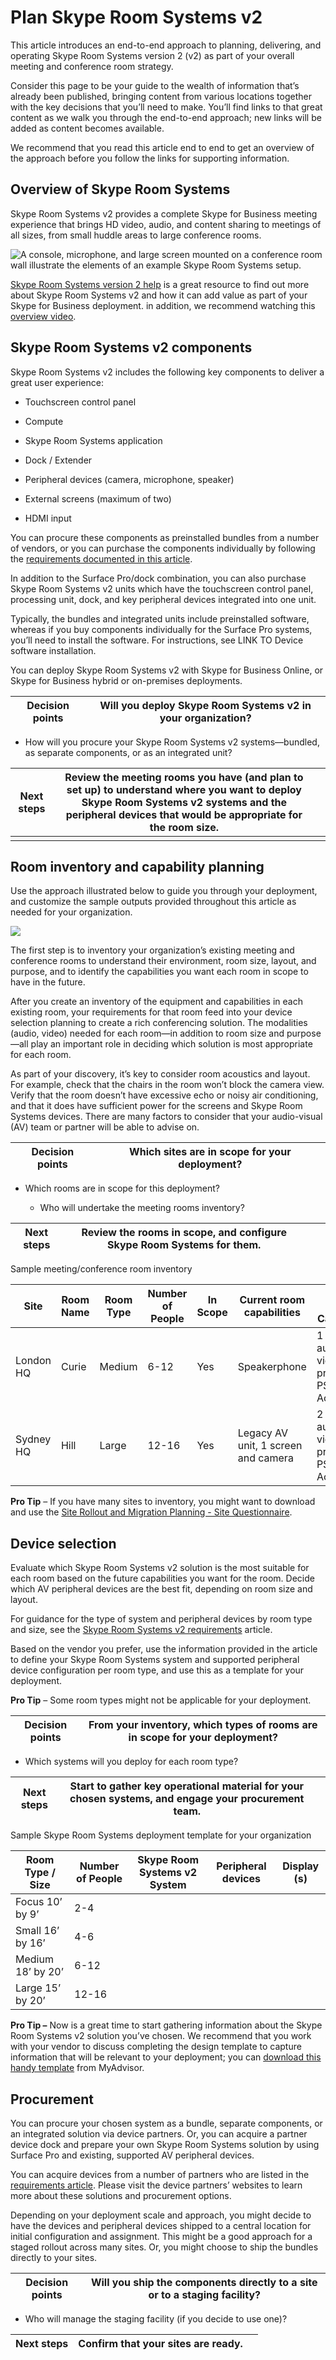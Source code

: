 
# Plan Skype Room Systems v2 

This article introduces an end-to-end approach to planning, delivering, and
operating Skype Room Systems version 2 (v2) as part of your overall meeting and
conference room strategy.

Consider this page to be your guide to the wealth of information that’s already
been published, bringing content from various locations together with the key
decisions that you’ll need to make. You’ll find links to that great content as
we walk you through the end-to-end approach; new links will be added as content
becomes available.

We recommend that you read this article end to end to get an overview of the
approach before you follow the links for supporting information.

## Overview of Skype Room Systems

Skype Room Systems v2 provides a complete Skype for Business meeting experience
that brings HD video, audio, and content sharing to meetings of all sizes, from
small huddle areas to large conference rooms.

![A console, microphone, and large screen mounted on a conference room wall illustrate the elements of an example Skype Room Systems setup. ](media/0edc36fc0f39c2d1dda6b00bfb11b5d5.png)

[Skype Room Systems version 2
help](https://support.office.com/en-us/article/Skype-Room-Systems-version-2-help-e667f40e-5aab-40c1-bd68-611fe0002ba2)
is a great resource to find out more about Skype Room Systems v2 and how it can
add value as part of your Skype for Business deployment. in addition, we
recommend watching this [overview video](https://youtu.be/tNey5KZVCl0).

## Skype Room Systems v2 components 

Skype Room Systems v2 includes the following key components to deliver a great
user experience:

-   Touchscreen control panel

-   Compute

-   Skype Room Systems application

-   Dock / Extender

-   Peripheral devices (camera, microphone, speaker)

-   External screens (maximum of two)

-   HDMI input

You can procure these components as preinstalled bundles from a number of
vendors, or you can purchase the components individually by following the
[requirements documented in this
article](https://docs.microsoft.com/en-gb/skypeforbusiness/plan-your-deployment/clients-and-devices/requirements).

In addition to the Surface Pro/dock combination, you can also purchase Skype
Room Systems v2 units which have the touchscreen control panel, processing unit,
dock, and key peripheral devices integrated into one unit.

Typically, the bundles and integrated units include preinstalled software,
whereas if you buy components individually for the Surface Pro systems, you’ll
need to install the software. For instructions, see LINK TO Device software
installation.

You can deploy Skype Room Systems v2 with Skype for Business Online, or Skype
for Business hybrid or on-premises deployments.

| Decision points | Will you deploy Skype Room Systems v2 in your organization? |
|-----------------|-------------------------------------------------------------|


-   How will you procure your Skype Room Systems v2 systems—bundled, as separate
    components, or as an integrated unit?

| Next steps | Review the meeting rooms you have (and plan to set up) to understand where you want to deploy Skype Room Systems v2 systems and the peripheral devices that would be appropriate for the room size. |   |
|------------|-----------------------------------------------------------------------------------------------------------------------------------------------------------------------------------------------------|---|
|            |                                                                                                                                                                                                     |   |

## Room inventory and capability planning

Use the approach illustrated below to guide you through your deployment, and
customize the sample outputs provided throughout this article as needed for your
organization.

![](media/96dd47f72facc84d1a1c5ce580d4e7d1.png)

The first step is to inventory your organization’s existing meeting and
conference rooms to understand their environment, room size, layout, and
purpose, and to identify the capabilities you want each room in scope to have in
the future.

After you create an inventory of the equipment and capabilities in each existing
room, your requirements for that room feed into your device selection planning
to create a rich conferencing solution. The modalities (audio, video) needed for
each room—in addition to room size and purpose—all play an important role in
deciding which solution is most appropriate for each room.

As part of your discovery, it’s key to consider room acoustics and layout. For
example, check that the chairs in the room won’t block the camera view. Verify
that the room doesn’t have excessive echo or noisy air conditioning, and that it
does have sufficient power for the screens and Skype Room Systems devices. There
are many factors to consider that your audio-visual (AV) team or partner will be
able to advise on.

| Decision points | Which sites are in scope for your deployment? |
|-----------------|-----------------------------------------------|


-   Which rooms are in scope for this deployment?

    -   Who will undertake the meeting rooms inventory?

| Next steps | Review the rooms in scope, and configure Skype Room Systems for them. |   |   |
|------------|-----------------------------------------------------------------------|---|---|


Sample meeting/conference room inventory

| **Site**  | **Room Name** | **Room Type** | **Number of People**  | **In Scope** | **Current room capabilities**       | **Future Room Capabilities**                             |
|-----------|---------------|---------------|-----------------------|--------------|-------------------------------------|----------------------------------------------------------|
| London HQ | Curie         | Medium        | 6-12                  | Yes          | Speakerphone                        | 1 Screens, audio and video plus presentation PSTN Access |
| Sydney HQ | Hill          | Large         | 12-16                 | Yes          | Legacy AV unit, 1 screen and camera | 2 Screens, audio and video plus presentation PSTN Access |

**Pro Tip** – If you have many sites to inventory, you might want to download
and use the [Site Rollout and Migration Planning - Site
Questionnaire](https://myadvisor.fasttrack.microsoft.com/CloudVoice/Downloads?SelectedIDs=5_1_0_15).

## Device selection 

Evaluate which Skype Room Systems v2 solution is the most suitable for each room
based on the future capabilities you want for the room. Decide which AV
peripheral devices are the best fit, depending on room size and layout.

For guidance for the type of system and peripheral devices by room type and
size, see the [Skype Room Systems v2
requirements](https://docs.microsoft.com/en-gb/skypeforbusiness/plan-your-deployment/clients-and-devices/requirements)
article.

Based on the vendor you prefer, use the information provided in the article to
define your Skype Room Systems system and supported peripheral device
configuration per room type, and use this as a template for your deployment.

**Pro Tip** – Some room types might not be applicable for your deployment.

| Decision points | From your inventory, which types of rooms are in scope for your deployment? |
|-----------------|-----------------------------------------------------------------------------|


-   Which systems will you deploy for each room type?

| Next steps | Start to gather key operational material for your chosen systems, and engage your procurement team. |   |
|------------|-----------------------------------------------------------------------------------------------------|---|


Sample Skype Room Systems deployment template for your organization

| **Room Type / Size** | **Number of People**  | Skype Room Systems v**2 System** | **Peripheral devices**  | **Display (s)** |
|----------------------|-----------------------|----------------------------------|-------------------------|-----------------|
| Focus 10’ by 9’      | 2-4                   |                                  |                         |                 |
| Small 16’ by 16’     | 4-6                   |                                  |                         |                 |
| Medium 18’ by 20’    | 6-12                  |                                  |                         |                 |
| Large 15’ by 20’     | 12-16                 |                                  |                         |                 |

**Pro Tip –** Now is a great time to start gathering information about the Skype
Room Systems v2 solution you’ve chosen. We recommend that you work with your
vendor to discuss completing the design template to capture information that
will be relevant to your deployment; you can [download this handy
template](https://myadvisor.fasttrack.microsoft.com/CloudVoice/Downloads?SelectedIDs=4_4_0_11)
from MyAdvisor.

## Procurement 

You can procure your chosen system as a bundle, separate components, or an
integrated solution via device partners. Or, you can acquire a partner device
dock and prepare your own Skype Room Systems solution by using Surface Pro and
existing, supported AV peripheral devices.

You can acquire devices from a number of partners who are listed in the
[requirements
article](https://docs.microsoft.com/en-gb/skypeforbusiness/plan-your-deployment/clients-and-devices/requirements).
Please visit the device partners’ websites to learn more about these solutions
and procurement options.

Depending on your deployment scale and approach, you might decide to have the
devices and peripheral devices shipped to a central location for initial
configuration and assignment. This might be a good approach for a staged rollout
across many sites. Or, you might choose to ship the bundles directly to your
sites.

| Decision points | Will you ship the components directly to a site or to a staging facility? |
|-----------------|---------------------------------------------------------------------------|


-   Who will manage the staging facility (if you decide to use one)?

| Next steps | Confirm that your sites are ready. |   |
|------------|------------------------------------|---|

